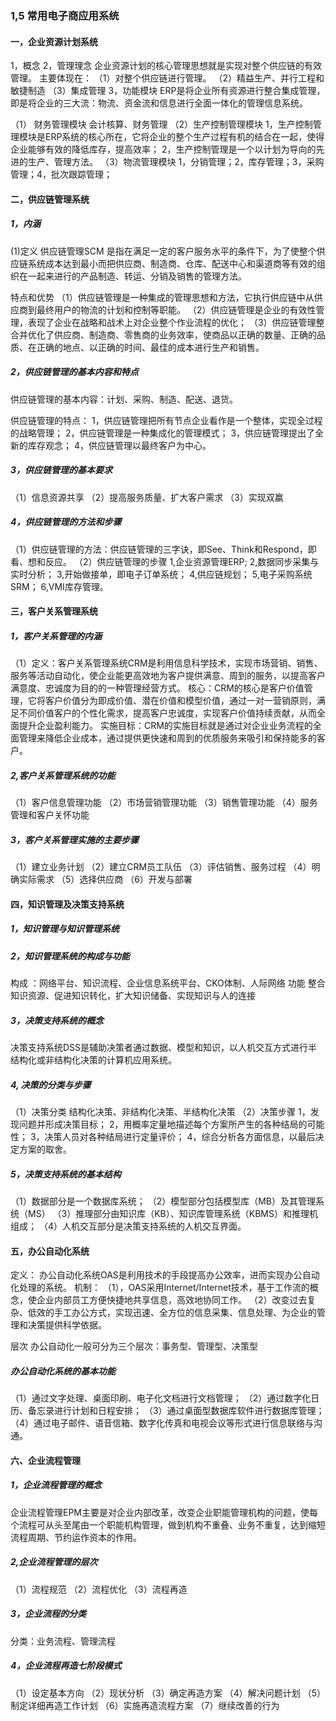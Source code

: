 ### 1,5 常用电子商应用系统

#### 一，企业资源计划系统
1，概念
2，管理理念
企业资源计划的核心管理思想就是实现对整个供应链的有效管理。
主要体现在：
（1）对整个供应链进行管理。
（2）精益生产、并行工程和敏捷制造
（3）集成管理
3，功能模块
ERP是将企业所有资源进行整合集成管理，即是将企业的三大流：物流、资金流和信息进行全面一体化的管理信息系统。

（1） 财务管理模块
  会计核算、财务管理
（2）生产控制管理模块
  1，生产控制管理模块是ERP系统的核心所在，它将企业的整个生产过程有机的结合在一起，使得企业能够有效的降低库存，提高效率；
  2，生产控制管理是一个以计划为导向的先进的生产、管理方法。
（3）物流管理模块
  1，分销管理；2，库存管理；3，采购管理；4，批次跟踪管理；


#### 二，供应链管理系统
##### 1，内涵
(1)定义
  供应链管理SCM 是指在满足一定的客户服务水平的条件下，为了使整个供应链系统成本达到最小而把供应商、制造商、仓库、配送中心和渠道商等有效的组织在一起来进行的产品制造、转运、分销及销售的管理方法。

特点和优势
  （1）供应链管理是一种集成的管理思想和方法，它执行供应链中从供应商到最终用户的物流的计划和控制等职能。
  （2）供应链管理是企业的有效性管理，表现了企业在战略和战术上对企业整个作业流程的优化；
  （3）供应链管理整合并优化了供应商、制造商、零售商的业务效率，使商品以正确的数量、正确的品质、在正确的地点、以正确的时间、最佳的成本进行生产和销售。


##### 2，供应链管理的基本内容和特点
供应链管理的基本内容：计划、采购、制造、配送、退货。

供应链管理的特点：
1，供应链管理把所有节点企业看作是一个整体，实现全过程的战略管理；
2，供应链管理是一种集成化的管理模式；
3，供应链管理提出了全新的库存观念；
4，供应链管理以最终客户为中心。

##### 3，供应链管理的基本要求
（1）信息资源共享
（2）提高服务质量、扩大客户需求
（3）实现双赢

##### 4，供应链管理的方法和步骤
（1）供应链管理的方法：供应链管理的三字诀，即See、Think和Respond，即看、想和反应。
（2）供应链管理的步骤
  1,企业资源管理ERP;
  2,数据同步采集与实时分析；
  3,开始做接单，即电子订单系统；
  4,供应链规划；
  5,电子采购系统SRM；
  6,VMI库存管理。

#### 三，客户关系管理系统

##### 1，客户关系管理的内涵
  （1）定义：客户关系管理系统CRM是利用信息科学技术，实现市场营销、销售、服务等活动自动化，使企业能更高效地为客户提供满意、周到的服务，以提高客户满意度、忠诚度为目的的一种管理经营方式。
  核心：CRM的核心是客户价值管理，它将客户价值分为即成价值、潜在价值和模型价值，通过一对一营销原则，满足不同价值客户的个性化需求，提高客户忠诚度，实现客户价值持续贡献，从而全面提升企业盈利能力。
  实施目标：CRM的实施目标就是通过对企业业务流程的全面管理来降低企业成本，通过提供更快速和周到的优质服务来吸引和保持能多的客户。


##### 2,客户关系管理系统的功能
（1）客户信息管理功能
（2）市场营销管理功能
（3）销售管理功能
（4）服务管理和客户关怀功能

##### 3，客户关系管理实施的主要步骤
（1）建立业务计划
（2）建立CRM员工队伍
（3）评估销售、服务过程
（4）明确实际需求
（5）选择供应商
（6）开发与部署

#### 四，知识管理及决策支持系统
##### 1，知识管理与知识管理系统
##### 2，知识管理系统的构成与功能
  构成 ：网络平台、知识流程、企业信息系统平台、CKO体制、人际网络
  功能 整合知识资源、促进知识转化，扩大知识储备、实现知识与人的连接
##### 3，决策支持系统的概念
决策支持系统DSS是辅助决策者通过数据、模型和知识，以人机交互方式进行半结构化或非结构化决策的计算机应用系统。
##### 4, 决策的分类与步骤
（1）决策分类  结构化决策、非结构化决策、半结构化决策
（2）决策步骤
  1，发现问题并形成决策目标；
  2，用概率定量地描述每个方案所产生的各种结局的可能性；
  3，决策人员对各种结局进行定量评价；
  4，综合分析各方面信息，以最后决定方案的取舍。

##### 5，决策支持系统的基本结构
  （1）数据部分是一个数据库系统；
  （2）模型部分包括模型库（MB）及其管理系统（MS）
  （3）推理部分由知识库（KB）、知识库管理系统（KBMS）和推理机组成；
  （4）人机交互部分是决策支持系统的人机交互界面。


#### 五，办公自动化系统
定义：
  办公自动化系统OAS是利用技术的手段提高办公效率，进而实现办公自动化处理的系统。
机制：
  （1），OAS采用Internet/Internet技术，基于工作流的概念，使企业内部员工方便快捷地共享信息，高效地协同工作。
  （2）改变过去复杂、低效的手工办公方式，实现迅速、全方位的信息采集、信息处理、为企业的管理和决策提供科学依据。

层次
  办公自动化一般可分为三个层次：事务型、管理型、决策型

##### 办公自动化系统的基本功能
（1）通过文字处理、桌面印刷、电子化文档进行文档管理；
（2）通过数字化日历、备忘录进行计划和日程安排；
（3）通过桌面型数据库软件进行数据库管理；
（4）通过电子邮件、语音信箱、数字化传真和电视会议等形式进行信息联络与沟通。



#### 六、企业流程管理
##### 1，企业流程管理的概念
企业流程管理EPM主要是对企业内部改革，改变企业职能管理机构的问题，使每个流程可从头至尾由一个职能机构管理，做到机构不重叠、业务不重复，达到缩短流程周期、节约运作资本的作用。

##### 2,企业流程管理的层次
（1）流程规范
（2）流程优化
（3）流程再造

##### 3，企业流程的分类
分类：业务流程、管理流程

##### 4，企业流程再造七阶段模式
（1）设定基本方向
（2）现状分析
（3）确定再造方案
（4）解决问题计划
（5）制定详细再造工作计划
（6）实施再造流程方案
（7）继续改善的行为
